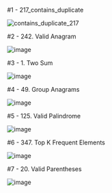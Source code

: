 #1 - 217_contains_duplicate

![contains_duplicate_217](https://github.com/Abijit-001/learning_dart/assets/138426528/c2fed865-d9eb-4552-b04e-be476b0f1132)

#2 - 242. Valid Anagram

![image](https://github.com/Abijit-001/learning_dart/assets/138426528/0c67861b-7557-49e5-b620-4a57fc467e1b)

#3 - 1. Two Sum

![image](https://github.com/Abijit-001/learning_dart/assets/138426528/640ffd14-59fa-4cdd-a975-68cf1670b074)

#4 - 49. Group Anagrams

![image](https://github.com/Abijit-001/learning_dart/assets/138426528/1e228048-4195-4617-9436-a7269a121862)

#5 - 125. Valid Palindrome

![image](https://github.com/Abijit-001/learning_dart/assets/138426528/305c4438-6d1e-40d1-9602-aecb92f417de)

#6 - 347. Top K Frequent Elements

![image](https://github.com/Abijit-001/learning_dart/assets/138426528/a15c11a7-6e78-4f88-b8d8-c670952bd2c5)

#7 - 20. Valid Parentheses

![image](https://github.com/Abijit-001/learning_dart/assets/138426528/1d60c0d9-856b-476a-9fa3-ed8f0765a534)




